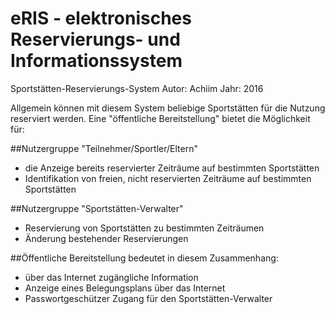 
# eRIS - elektronisches Reservierungs- und Informationssystem

Sportstätten-Reservierungs-System
Autor:      Achiim
Jahr:       2016

Allgemein können mit diesem System beliebige Sportstätten für die Nutzung reserviert werden. Eine "öffentliche Bereitstellung" bietet die Möglichkeit für:

##Nutzergruppe "Teilnehmer/Sportler/Eltern"
- die Anzeige bereits reservierter Zeiträume auf bestimmten Sportstätten
- Identifikation von freien, nicht reservierten Zeiträume auf bestimmten Sportstätten

##Nutzergruppe "Sportstätten-Verwalter"
- Reservierung von Sportstätten zu bestimmten Zeiträumen
- Änderung bestehender Reservierungen

##Öffentliche Bereitstellung bedeutet in diesem Zusammenhang:
- über das Internet zugängliche Information
- Anzeige eines Belegungsplans über das Internet
- Passwortgeschützer Zugang für den Sportstätten-Verwalter
